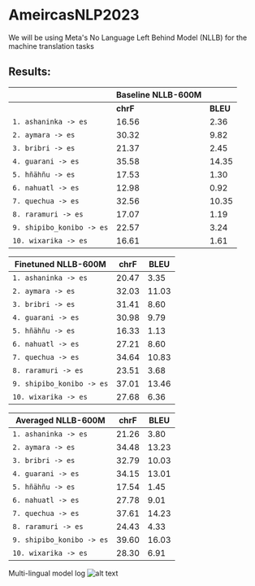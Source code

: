 # AmeircasNLP2023

We will be using Meta's No Language Left Behind Model (NLLB) for the machine translation tasks

## Results:
||**Baseline NLLB-600M**||
| -------------------------| -------- | -------- |
|| **chrF** | **BLEU** |
| `1. ashaninka -> es`     | 16.56    | 2.36     |
| `2. aymara -> es`        | 30.32    | 9.82     |
| `3. bribri -> es`        | 21.37    | 2.45     |
| `4. guarani -> es`       | 35.58    | 14.35    |
| `5. hñähñu -> es`        | 17.53    | 1.30     |
| `6. nahuatl -> es`       | 12.98    | 0.92     |
| `7. quechua -> es`       | 32.56    | 10.35    |
| `8. raramuri -> es`      | 17.07    | 1.19     |
| `9. shipibo_konibo -> es`| 22.57    | 3.24     |
| `10. wixarika -> es`     | 16.61    | 1.61     |


| **Finetuned NLLB-600M**  | **chrF** | **BLEU** |
| -------------------------| -------- | -------- |
| `1. ashaninka -> es`     | 20.47    | 3.35     |
| `2. aymara -> es`        | 32.03    | 11.03    |
| `3. bribri -> es`        | 31.41    | 8.60     |
| `4. guarani -> es`       | 30.98    | 9.79     |
| `5. hñähñu -> es`        | 16.33    | 1.13     |
| `6. nahuatl -> es`       | 27.21    | 8.60     |
| `7. quechua -> es`       | 34.64    | 10.83    |
| `8. raramuri -> es`      | 23.51    | 3.68     |
| `9. shipibo_konibo -> es`| 37.01    | 13.46    |
| `10. wixarika -> es`     | 27.68    | 6.36     |

| **Averaged NLLB-600M**   | **chrF** | **BLEU** |
| -------------------------| -------- | -------- |
| `1. ashaninka -> es`     | 21.26    | 3.80     |
| `2. aymara -> es`        | 34.48    | 13.23    |
| `3. bribri -> es`        | 32.79    | 10.03    |
| `4. guarani -> es`       | 34.15    | 13.01    |
| `5. hñähñu -> es`        | 17.54    | 1.45     |
| `6. nahuatl -> es`       | 27.78    | 9.01     |
| `7. quechua -> es`       | 37.61    | 14.23    |
| `8. raramuri -> es`      | 24.43    | 4.33     |
| `9. shipibo_konibo -> es`| 39.60    | 16.03    |
| `10. wixarika -> es`     | 28.30    | 6.91     |


Multi-lingual model log
![alt text](https://github.com/KaieChen/ameircasnlp2023/blob/main/output.png)
